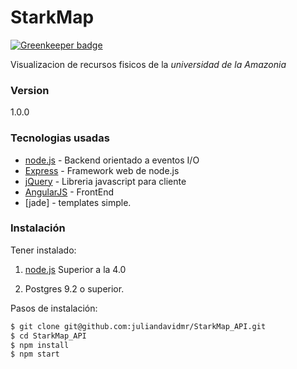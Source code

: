# StarkMap

[![Greenkeeper badge](https://badges.greenkeeper.io/juliandavidmr/StarkMap_API.svg)](https://greenkeeper.io/)

Visualizacion de recursos fisicos de la *universidad de la Amazonia*

### Version
1.0.0

### Tecnologias usadas

* [node.js] - Backend orientado a eventos I/O
* [Express] - Framework web de node.js
* [jQuery] - Libreria javascript para cliente
* [AngularJS] - FrontEnd
* [jade] - templates simple.

### Instalación

Tener instalado:
1. [node.js] Superior a la 4.0


3. Postgres 9.2 o superior.

Pasos de instalación:

```sh
$ git clone git@github.com:juliandavidmr/StarkMap_API.git
$ cd StarkMap_API
$ npm install
$ npm start
```

   [node.js]: <http://nodejs.org>
   [jQuery]: <http://jquery.com>   
   [express]: <http://expressjs.com>
   [AngularJS]: <http://angularjs.org>
   [Gulp]: <http://gulpjs.com>
   [socket.io]: <http://socket.io>
   [ejs]: <https://github.com/tj/ejs>
   [momentjs]: <http://momentjs.com/>
   [node mysql]: <https://github.com/felixge/node-mysql>
   [Bootstrap]: <http://getbootstrap.com/>
   [knexjs]: <http://knexjs.org/>
   [babel]: <https://babeljs.io/docs/setup/#installation>

